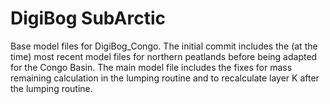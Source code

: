 # DigiBog SubArctic
Base model files for DigiBog_Congo. The initial commit includes the (at the time) most recent model files for northern peatlands before being adapted for the Congo Basin.
The main model file includes the fixes for mass remaining calculation in the lumping routine and to recalculate layer K after the lumping routine. 

